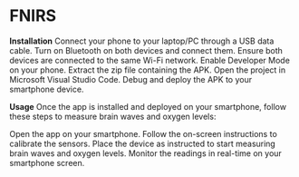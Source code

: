 # FNIRS

**Installation**
Connect your phone to your laptop/PC through a USB data cable.
Turn on Bluetooth on both devices and connect them.
Ensure both devices are connected to the same Wi-Fi network.
Enable Developer Mode on your phone.
Extract the zip file containing the APK.
Open the project in Microsoft Visual Studio Code.
Debug and deploy the APK to your smartphone device.

**Usage**
Once the app is installed and deployed on your smartphone, follow these steps to measure brain waves and oxygen levels:

Open the app on your smartphone.
Follow the on-screen instructions to calibrate the sensors.
Place the device as instructed to start measuring brain waves and oxygen levels.
Monitor the readings in real-time on your smartphone screen.


